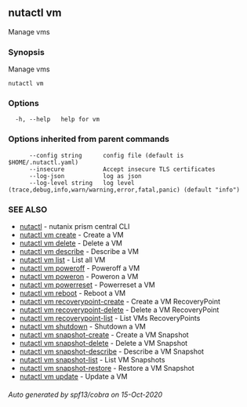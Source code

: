 ## nutactl vm

Manage vms

### Synopsis

Manage vms

```
nutactl vm
```

### Options

```
  -h, --help   help for vm
```

### Options inherited from parent commands

```
      --config string      config file (default is $HOME/.nutactl.yaml)
      --insecure           Accept insecure TLS certificates
      --log-json           log as json
      --log-level string   log level (trace,debug,info,warn/warning,error,fatal,panic) (default "info")
```

### SEE ALSO

* [nutactl](nutactl.md)	 - nutanix prism central CLI
* [nutactl vm create](nutactl_vm_create.md)	 - Create a VM
* [nutactl vm delete](nutactl_vm_delete.md)	 - Delete a VM
* [nutactl vm describe](nutactl_vm_describe.md)	 - Describe a VM
* [nutactl vm list](nutactl_vm_list.md)	 - List all VM
* [nutactl vm poweroff](nutactl_vm_poweroff.md)	 - Poweroff a VM
* [nutactl vm poweron](nutactl_vm_poweron.md)	 - Poweron a VM
* [nutactl vm powerreset](nutactl_vm_powerreset.md)	 - Powerreset a VM
* [nutactl vm reboot](nutactl_vm_reboot.md)	 - Reboot a VM
* [nutactl vm recoverypoint-create](nutactl_vm_recoverypoint-create.md)	 - Create a VM RecoveryPoint
* [nutactl vm recoverypoint-delete](nutactl_vm_recoverypoint-delete.md)	 - Delete a VM RecoveryPoint
* [nutactl vm recoverypoint-list](nutactl_vm_recoverypoint-list.md)	 - List VMs RecoveryPoints
* [nutactl vm shutdown](nutactl_vm_shutdown.md)	 - Shutdown a VM
* [nutactl vm snapshot-create](nutactl_vm_snapshot-create.md)	 - Create a VM Snapshot
* [nutactl vm snapshot-delete](nutactl_vm_snapshot-delete.md)	 - Delete a VM Snapshot
* [nutactl vm snapshot-describe](nutactl_vm_snapshot-describe.md)	 - Describe a VM Snapshot
* [nutactl vm snapshot-list](nutactl_vm_snapshot-list.md)	 - List VM Snapshots
* [nutactl vm snapshot-restore](nutactl_vm_snapshot-restore.md)	 - Restore a VM Snapshot
* [nutactl vm update](nutactl_vm_update.md)	 - Update a VM

###### Auto generated by spf13/cobra on 15-Oct-2020
